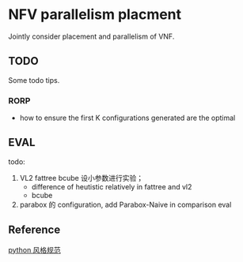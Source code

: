 # NFV parallelism placment

Jointly consider placement and parallelism of VNF.

## TODO

Some todo tips.

### RORP

- how to ensure the first K configurations generated are the optimal

## EVAL

todo:

1. VL2 fattree bcube 设小参数进行实验；
   - difference of heutistic relatively in fattree and vl2
   - bcube
2. parabox 的 configuration, add Parabox-Naive in comparison eval

## Reference

[python 风格规范](https://zh-google-styleguide.readthedocs.io/en/latest/google-python-styleguide/python_style_rules/)
